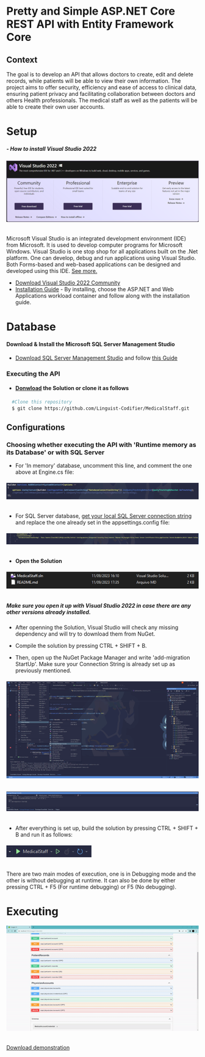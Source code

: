 # Pretty and Simple ASP.NET Core REST API with Entity Framework Core

## Context

The goal is to develop an API that allows doctors to create, edit
and delete records, while patients will be able to view their own information. The
project aims to offer security, efficiency and ease of access to clinical data,
ensuring patient privacy and facilitating collaboration between doctors and others
Health professionals. The medical staff as well as the patients will be able to create their own user accounts.

# Setup

##### - How to install Visual Studio 2022

<h6><img src="./Docs/Images/DownloadsPage.PNG"/></h6>

Microsoft Visual Studio is an integrated development environment (IDE) from Microsoft. It is used to develop computer programs for Microsoft Windows. Visual Studio is one stop shop for all applications built on the .Net platform. One can develop, debug and run applications using Visual Studio.
Both Forms-based and web-based applications can be designed and developed using this IDE. [See more.](https://visualstudio.microsoft.com/pt-br/downloads/)

- [Download Visual Studio 2022 Community](https://visualstudio.microsoft.com/pt-br/thank-you-downloading-visual-studio/?sku=Community&channel=Release&version=VS2022&source=VSLandingPage&cid=2030&workload=dotnet-dotnetwebcloud&passive=false#dotnet)
- [Installation Guide](https://learn.microsoft.com/en-us/visualstudio/install/install-visual-studio?view=vs-2022) - By installing, choose the ASP.NET and Web Applications workload container and follow along with the installation guide.

# Database

#### Download & Install the Microsoft SQL Server Management Studio

- [Download SQL Server Management Studio](https://learn.microsoft.com/en-us/sql/ssms/download-sql-server-management-studio-ssms?view=sql-server-ver16#download-ssms) and follow [this Guide](https://www.nobledesktop.com/how-to-install-sql-server-management-studio)

### Executing the API

- #### [Donwload](https://github.com/Linguist-Codifier/MedicalStaff/archive/refs/heads/master.zip) the Solution or clone it as follows
```bash
  #Clone this repository
  $ git clone https://github.com/Linguist-Codifier/MedicalStaff.git
```

## Configurations

### Choosing whether executing the API with 'Runtime memory as its Database' or with SQL Server

- For 'In memory' database, uncomment this line, and comment the one above at Engine.cs file:
<h6><img src="Docs/Images/Config.PNG"/></h6>

- For SQL Server database, [get your local SQL Server connection string](https://www.c-sharpcorner.com/article/get-connectionstring-for-sql-server/) and replace the one already set in the appsettings.config file:
<h6><img src="Docs/Images/ConnectionString.PNG"/></h6>

- #### Open the Solution

<h6><img src="./Docs/Images/SolutionFile.PNG"/></h6> 

##### Make sure you open it up with Visual Studio 2022 in case there are any other versions already installed.

- After openning the Solution, Visual Studio will check any missing dependency and will try to download them from NuGet.

- Compile the solution by pressing CTRL + SHIFT + B.

- Then, open up the NuGet Package Manager and write 'add-migration StartUp'. Make sure your Connection String is already set up as previously mentioned.

<h6><img src="./Docs/Images/Migrations.png" /></h6>

<h6><img src="./Docs/Images/AddMigration.png" /></h6>

- After everything is set up, build the solution by pressing CTRL + SHIFT + B and run it as follows:

<h6><img src="./Docs/Images/ExecutingSolution.PNG"/></h6>

There are two main modes of execution, one is in Debugging mode and the other is without debugging at runtime. It can also be done by either pressing CTRL + F5 (For runtime debugging) or F5 (No debugging).

# Executing

<h6><img src="Docs/Videos/Demonstration.gif" /></h6>

[Download demonstration](https://github.com/Linguist-Codifier/MedicalStaff/archive/refs/heads/master.zip)
